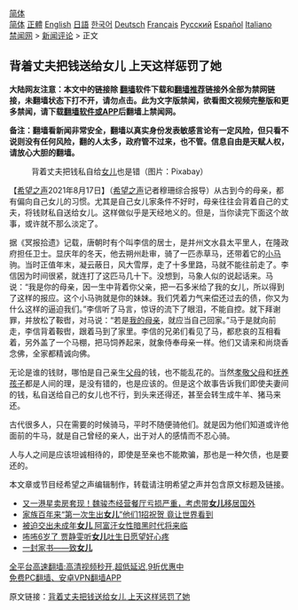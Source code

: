  <!-- 面包屑导航 --> <div class="breadcrumb"><!-- GTranslate: https://gtranslate.io/ -->  <div class="switcher notranslate">  <div class="selected">  <a href="#" onclick="return false;"> 简体</a>  </div>  <div class="option">  <a href="https://www.bannedbook.org" onclick="doGTranslate('zh-CN|zh-CN');jQuery('div.switcher div.selected a').html(jQuery(this).html());return false;" title="简体中文" class="nturl selected"> 简体</a>  <a href="https://www.bannedbook.org/zh-tw/" onclick="doGTranslate('zh-CN|zh-TW');jQuery('div.switcher div.selected a').html(jQuery(this).html());return false;" title="繁體中文" class="nturl"> 正體</a>  <a href="https://www.bannedbook.org/en/" onclick="doGTranslate('zh-CN|en');jQuery('div.switcher div.selected a').html(jQuery(this).html());return false;" title="English" class="nturl"> English</a>  <a href="https://www.bannedbook.org/ja/" onclick="doGTranslate('zh-CN|ja');jQuery('div.switcher div.selected a').html(jQuery(this).html());return false;" title="日本語" class="nturl"> 日語</a>  <a href="https://www.bannedbook.org/ko/" onclick="doGTranslate('zh-CN|ko');jQuery('div.switcher div.selected a').html(jQuery(this).html());return false;" title="한국어" class="nturl"> 한국어</a>  <a href="https://www.bannedbook.org/de/" onclick="doGTranslate('zh-CN|de');jQuery('div.switcher div.selected a').html(jQuery(this).html());return false;" title="Deutsch" class="nturl"> Deutsch</a>  <a href="https://www.bannedbook.org/fr/" onclick="doGTranslate('zh-CN|fr');jQuery('div.switcher div.selected a').html(jQuery(this).html());return false;" title="Français" class="nturl"> Français</a>  <a href="https://www.bannedbook.org/ru/" onclick="doGTranslate('zh-CN|ru');jQuery('div.switcher div.selected a').html(jQuery(this).html());return false;" title="Русский" class="nturl"> Русский</a>  <a href="https://www.bannedbook.org/es/" onclick="doGTranslate('zh-CN|es');jQuery('div.switcher div.selected a').html(jQuery(this).html());return false;" title="Español" class="nturl"> Español</a>  <a href="https://www.bannedbook.org/it/" onclick="doGTranslate('zh-CN|it');jQuery('div.switcher div.selected a').html(jQuery(this).html());return false;" title="Italiano" class="nturl"> Italiano</a>  </div>  </div>      <div class='breadcrumb-sub'><!-- Breadcrumb NavXT 6.3.0 --> <a href="https://www.bannedbook.org/" class="home">禁闻网</a> &gt; <a href="https://www.bannedbook.org/bnews/comments/" class="category">新闻评论</a> &gt; 正文</div></div><h2>背着丈夫把钱送给女儿 上天这样惩罚了她</h2> <p class="notice"><b>大陆网友注意：本文中的链接除 <a href="https://github.com/bannedbook/fanqiang" >翻墙</a>软件下载和<a href="https://github.com/killgcd/justmysocks/blob/master/README.md">翻墙推荐</a>链接外全部为禁网链接，未翻墙状态下打不开，请勿点击。此为文字版禁闻，欲看图文视频完整版和更多禁闻，请下载<a href="https://github.com/bannedbook/fanqiang">翻墙软件或APP</a>后翻墙上禁闻网。</p><p>备注：翻墙看新闻非常安全，翻墙以真实身份发表敏感言论有一定风险，但只看不说则没有任何风险，翻的人太多，政府管不过来，也不管。信息自由是天赋人权，请放心大胆的翻墙。</b></p>  <div class="entry"> <figure> <p><figcaption>背着丈夫把钱私自给<a href="https://www.bannedbook.org/bnews/tag/%e5%a5%b3%e5%84%bf/" class="st_tag internal_tag" rel="tag" title="标签 女儿 下的日志">女儿</a>也是错（图片：Pixabay）</figcaption></figure> <p>【<span class='wp_keywordlink_affiliate'><a href="https://www.soundofhope.org" title="希望之声" target="_blank">希望之声</a></span>2021年8月17日】（<a href="https://www.bannedbook.org/bnews/tag/%e5%b8%8c%e6%9c%9b%e4%b9%8b%e5%a3%b0/" class="st_tag internal_tag" rel="tag" title="标签 希望之声 下的日志">希望之声</a>记者穆珊综合报导）从古到今的母亲，都有偏向自己女儿的习惯。尤其是自己女儿家条件不好时，母亲往往会背着自己的丈夫，将钱财私自送给女儿。这样做似乎是天经地义的。但是，当你读完下面这个故事，或许就不那么淡定了。</p> <p>据《冥报拾遗》记载，唐朝时有个叫李信的居士，是并州文水县太平里人，在隆政府担任卫士。显庆年的冬天，他去朔州赴审，骑了一匹赤草马，还带着它的<a href="https://www.bannedbook.org/bnews/tag/%E5%B0%8F%E9%A9%AC/" class="st_tag internal_tag" rel="tag" title="标签 小马 下的日志">小马</a>驹。当时正值年末，凝云蔽日，风大雪厚，走了十多里路，马就不能往前走了。李信因为时间很紧，就连打了这匹马几十下。没想到，马象人似的说起话来。马说：“我是你的母亲，因一生中背着你父亲，把一石多米给了我的女儿，所以得到了这样的报应。这个小马驹就是你的妹妹。我们凭着力气来偿还过去的债，你又为什么这样的逼迫我们。”李信听了马言，惊讶的流下了眼泪，不能自控。就下拜谢罪，并放松了鞍辔，对马说：“若是<a href="https://www.bannedbook.org/bnews/tag/%E6%88%91%E7%9A%84%E6%AF%8D%E4%BA%B2/" class="st_tag internal_tag" rel="tag" title="标签 我的母亲 下的日志">我的母亲</a>，就应当自己回家。”马于是就向前走，李信背着鞍辔，跟着马到了家里。李信的兄弟们看见了马，都悲哀的互相看着，另外盖了一个马棚，把马饲养起来，就象侍奉母亲一样。他们又请来和尚烧香念佛，全家都精诚向佛。</p>  <p>无论是谁的钱财，哪怕是自己亲生<a href="https://www.bannedbook.org/bnews/tag/%e7%88%b6%e6%af%8d/" class="st_tag internal_tag" rel="tag" title="标签 父母 下的日志">父母</a>的钱，也不能乱花的。当然<a href="https://www.bannedbook.org/bnews/tag/%E5%AD%9D%E6%95%AC%E7%88%B6%E6%AF%8D/" class="st_tag internal_tag" rel="tag" title="标签 孝敬父母 下的日志">孝敬父母</a>和<a href="https://www.bannedbook.org/bnews/tag/%E6%8A%9A%E5%85%BB%E5%AD%A9%E5%AD%90/" class="st_tag internal_tag" rel="tag" title="标签 抚养孩子 下的日志">抚养孩子</a>都是人间的理，是没有错的，也是应该的。但是这个故事告诉我们即使夫妻间的钱，私自送给自己的女儿也不行，到头来还得还，甚至会转生成牛羊、猪马来还。</p> <p>古代很多人，只在需要的时候骑马，平时不随便骑他们。就是因为他们知道或许他面前的牛马，就是自己曾经的亲人，出于对人的感情而不忍心骑。</p>  <p>人与人之间是应该坦诚相待的，即使是至亲也不能欺骗，那也是一种欠债，也是要还的。</p> <p>本文章或节目经希望之声编辑制作，转载请注明希望之声并包含原文标题及链接。 </p>  <ul class='op-related-articles' title='相关阅读'> <li><a href='https://www.bannedbook.org/bnews/yule/20210818/1608389.html' target='_blank'>又一港星卖房套现！魏骏杰经营餐厅亏损严重，考虑带<b>女儿</b>移居国外</a></li> <li><a href='https://www.bannedbook.org/bnews/cnnews/20210818/1608345.html' target='_blank'>家族百年来“第一次生出<b>女儿</b>”他们1招祝贺 竟让世界看到</a></li> <li><a href='https://www.bannedbook.org/bnews/worldnews/20210816/1606948.html' target='_blank'>被迫交出未成年<b>女儿</b> 阿富汗女性暗黑时代将来临</a></li> <li><a href='https://www.bannedbook.org/bnews/yule/20210816/1606865.html' target='_blank'>咘咘6岁了 贾静雯听<b>女儿</b>吐生日愿望好心疼</a></li> <li><a href='https://www.bannedbook.org/bnews/bannedvideo/20210815/1606602.html' target='_blank'>一封家书——致<b>女儿</b></a></li> </ul> <p class="texttj"> <a href="https://github.com/bannedbook/fanqiang/wiki/V2ray%E6%9C%BA%E5%9C%BA" target="_blank">全平台高速翻墙:高清视频秒开,超低延迟,9折优惠中</a><br/> <a href="https://github.com/bannedbook/fanqiang/wiki/%E7%A6%81%E9%97%BB%E7%BD%91%E5%AE%89%E5%8D%93%E7%BF%BB%E5%A2%99%E6%96%B0%E9%97%BBAPP" target="_blank">免费PC翻墙、安卓VPN翻墙APP</a></p><p>原文链接：<a class="src_link"  href="https://www.soundofhope.org/post/536255" target="_blank">背着丈夫把钱送给女儿 上天这样惩罚了她</a></p> <a name='sharetosocial'></a>  <div style="margin-bottom:5px;padding-bottom:5px;clear:both"> <div id="archive-pix-1" class="banner-ads"> <!-- AuctionX Display platform tag START --> <div id="26318x728x90x621x_ADSLOT2" clicktrack="%%CLICK_URL_ESC%%"></div> <!-- AuctionX Display platform tag END --> </div> <div id="archive-pix-2" class="banner-ads"> <!-- AuctionX Display platform tag START --> <div id="26315x300x250x621x_ADSLOT2" clicktrack="%%CLICK_URL_ESC%%"></div> <!-- AuctionX Display platform tag END --> </div> </div>  <div id="archive-pix-1" class="banner-ads"> <!-- AuctionX Display platform tag START --> <div id="26318x728x90x621x_ADSLOT3" clicktrack="%%CLICK_URL_ESC%%"></div> <!-- AuctionX Display platform tag END --> </div> </div><!--END ENTRY--> 